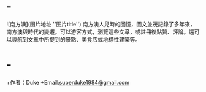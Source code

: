 # -
![南方澳](图片地址 ''图片title'')
南方澳人兒時的回憶，圖文並茂記錄了多年來，南方澳與時代的變遷。可以游客方式，瀏覽這些文章，或註冊後點贊、評論。還可以導航到文章中所提到的景點、美食店或地標性建築等。
# -
+作者：Duke
+Email:superduke1984@gmail.com
